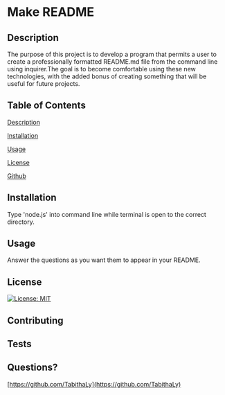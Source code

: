 
# Make README
    
## Description
    
The purpose of this project is to develop a program that permits a user to create a professionally formatted README.md file from the command line using inquirer.The goal is to become comfortable using these new technologies, with the added bonus of creating something that will be useful for future projects.
    
## Table of Contents

[Description](#description)

[Installation](#installation)

[Usage](#usage)

[License](#license)

[Github](#github)

[](#)

[](#)

[](#)


## Installation

Type 'node.js' into command line while terminal is open to the correct directory.
    
## Usage
    
Answer the questions as you want them to appear in your README.
    
## License 

[![License: MIT](https://img.shields.io/badge/License-MIT-yellow.svg)](https://opensource.org/licenses/MIT)

## Contributing


    
## Tests


    
## Questions?



[https://github.com/TabithaLy](https://github.com/TabithaLy)